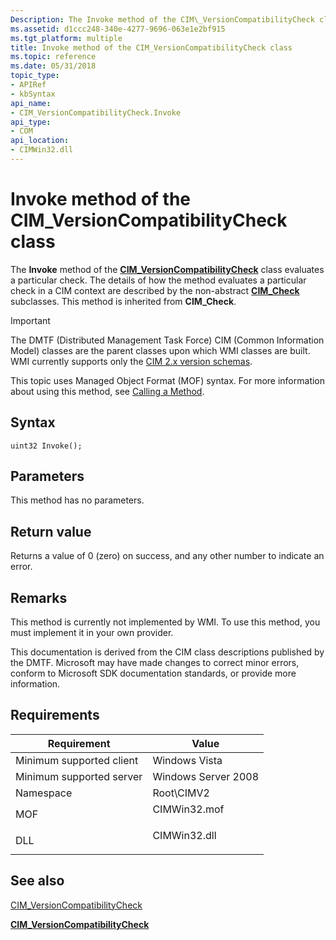 ```yaml
---
Description: The Invoke method of the CIM\_VersionCompatibilityCheck class evaluates a particular check.
ms.assetid: d1ccc248-340e-4277-9696-063e1e2bf915
ms.tgt_platform: multiple
title: Invoke method of the CIM_VersionCompatibilityCheck class
ms.topic: reference
ms.date: 05/31/2018
topic_type: 
- APIRef
- kbSyntax
api_name: 
- CIM_VersionCompatibilityCheck.Invoke
api_type: 
- COM
api_location: 
- CIMWin32.dll
---
```


# Invoke method of the CIM\_VersionCompatibilityCheck class

The **Invoke** method of the [**CIM\_VersionCompatibilityCheck**](cim-versioncompatibilitycheck.md) class evaluates a particular check. The details of how the method evaluates a particular check in a CIM context are described by the non-abstract [**CIM\_Check**](cim-check.md) subclasses. This method is inherited from **CIM\_Check**.

> [!IMPORTANT]
> The DMTF (Distributed Management Task Force) CIM (Common Information Model) classes are the parent classes upon which WMI classes are built. WMI currently supports only the [CIM 2.x version schemas](https://dmtf.org/standards/cim/schemas).

 

This topic uses Managed Object Format (MOF) syntax. For more information about using this method, see [Calling a Method](/windows/desktop/WmiSdk/calling-a-method).

## Syntax


```mof
uint32 Invoke();
```



## Parameters

This method has no parameters.

## Return value

Returns a value of 0 (zero) on success, and any other number to indicate an error.

## Remarks

This method is currently not implemented by WMI. To use this method, you must implement it in your own provider.

This documentation is derived from the CIM class descriptions published by the DMTF. Microsoft may have made changes to correct minor errors, conform to Microsoft SDK documentation standards, or provide more information.

## Requirements



| Requirement | Value |
|-------------------------------------|-----------------------------------------------------------------------------------------|
| Minimum supported client<br/> | Windows Vista<br/>                                                                |
| Minimum supported server<br/> | Windows Server 2008<br/>                                                          |
| Namespace<br/>                | Root\\CIMV2<br/>                                                                  |
| MOF<br/>                      | <dl> <dt>CIMWin32.mof</dt> </dl> |
| DLL<br/>                      | <dl> <dt>CIMWin32.dll</dt> </dl> |



## See also

<dl> <dt>

[CIM\_VersionCompatibilityCheck](invoke-method-in-class-cim-versioncompatibilitycheck.md)
</dt> <dt>

[**CIM\_VersionCompatibilityCheck**](cim-versioncompatibilitycheck.md)
</dt> </dl>

 

